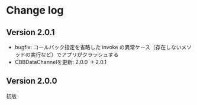 # Change log

## Version 2.0.1
- bugfix: コールバック指定を省略した invoke の異常ケース（存在しないメソッドの実行など）でアプリがクラッシュする
- CBBDataChannelを更新: 2.0.0 -> 2.0.1

## Version 2.0.0
初版
